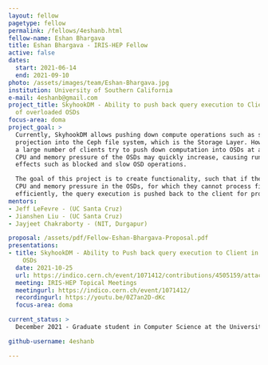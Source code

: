 ```yaml
---
layout: fellow
pagetype: fellow
permalink: /fellows/4eshanb.html
fellow-name: Eshan Bhargava
title: Eshan Bhargava - IRIS-HEP Fellow
active: false
dates:
  start: 2021-06-14
  end: 2021-09-10
photo: /assets/images/team/Eshan-Bhargava.jpg
institution: University of Southern California
e-mail: 4eshanb@gmail.com
project_title: SkyhookDM - Ability to push back query execution to Client in case
  of overloaded OSDs
focus-area: doma
project_goal: >
  Currently, SkyhookDM allows pushing down compute operations such as selection and
  projection into the Ceph file system, which is the Storage Layer. However, when
  a large number of clients try to push down computation into OSDs at a time, the
  CPU and memory pressure of the OSDs may quickly increase, causing run-time side
  effects such as blocked and slow OSD operations.

  The goal of this project is to create functionality, such that if there is high
  CPU and memory pressure in the OSDs, for which they cannot process filters or expressions
  efficiently, the query execution is pushed back to the client for processing.
mentors:
- Jeff LeFevre - (UC Santa Cruz)
- Jianshen Liu - (UC Santa Cruz)
- Jayjeet Chakraborty - (NIT, Durgapur)

proposal: /assets/pdf/Fellow-Eshan-Bhargava-Proposal.pdf
presentations:
- title: SkyhookDM - Ability to Push back query execution to Client in case of overload
    OSDs
  date: 2021-10-25
  url: https://indico.cern.ch/event/1071412/contributions/4505159/attachments/2333864/3977762/Eshan_Bhargava_SkyhookDM_Query_Pushback_IRIS_HEP.pdf
  meeting: IRIS-HEP Topical Meetings
  meetingurl: https://indico.cern.ch/event/1071412/
  recordingurl: https://youtu.be/0Z7an2D-dKc
  focus-area: doma

current_status: >
  December 2021 - Graduate student in Computer Science at the University of Southern California

github-username: 4eshanb

---
```

